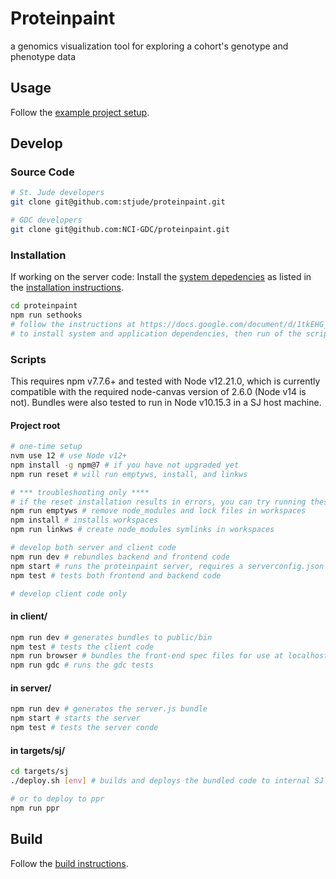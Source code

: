 # Proteinpaint

a genomics visualization tool for exploring a cohort's genotype and phenotype data


## Usage

Follow the [example project setup](https://github.com/stjude/pp-dist).


## Develop

### Source Code 

```bash
# St. Jude developers
git clone git@github.com:stjude/proteinpaint.git 

# GDC developers
git clone git@github.com:NCI-GDC/proteinpaint.git
```

### Installation

If working on the server code: Install the 
[system depedencies](https://docs.google.com/document/d/1tkEHG_vYtT-OifPV-tlPeWQUMsEd3aWAKf5ExOT8G34/edit#heading=h.jy5sdrb1zkut)
as listed in the [installation instructions](https://docs.google.com/document/d/1tkEHG_vYtT-OifPV-tlPeWQUMsEd3aWAKf5ExOT8G34/edit#heading=h.6nxua6c3ik9l).

```bash
cd proteinpaint
npm run sethooks
# follow the instructions at https://docs.google.com/document/d/1tkEHG_vYtT-OifPV-tlPeWQUMsEd3aWAKf5ExOT8G34/edit
# to install system and application dependencies, then run of the scripts below
```

### Scripts

This requires npm v7.7.6+ and tested with Node v12.21.0, which is currently
compatible with the required node-canvas version of 2.6.0 (Node v14 is not).
Bundles were also tested to run in Node v10.15.3 in a SJ host machine. 

#### Project root

```bash
# one-time setup
nvm use 12 # use Node v12+
npm install -g npm@7 # if you have not upgraded yet
npm run reset # will run emptyws, install, and linkws

# *** troubleshooting only ****
# if the reset installation results in errors, you can try running these individually
npm run emptyws # remove node_modules and lock files in workspaces
npm install # installs workspaces
npm run linkws # create node_modules symlinks in workspaces 

# develop both server and client code
npm run dev # rebundles backend and frontend code
npm start # runs the proteinpaint server, requires a serverconfig.json at the project root
npm test # tests both frontend and backend code

# develop client code only
```
#### in client/
```bash
npm run dev # generates bundles to public/bin
npm test # tests the client code
npm run browser # bundles the front-end spec files for use at localhost:[port]/testrun.html
npm run gdc # runs the gdc tests
```

#### in server/
```bash
npm run dev # generates the server.js bundle
npm start # starts the server
npm test # tests the server conde
```

#### in targets/sj/
```bash
cd targets/sj
./deploy.sh [env] # builds and deploys the bundled code to internal SJ hosts

# or to deploy to ppr
npm run ppr
```

## Build

Follow the [build instructions](https://docs.google.com/document/d/13gUdU9UrHFkdspcQgc6ToRZJsrdFM4LCwCg7g1SQc4Q/edit?usp=sharing).
